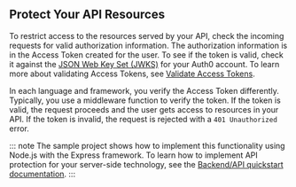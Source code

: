 ## Protect Your API Resources

To restrict access to the resources served by your API, check the incoming requests for valid authorization information. 
The authorization information is in the Access Token created for the user. To see if the token is valid, check it against the <a href="/tokens/concepts/jwks" target="_blank">JSON Web Key Set (JWKS)</a> for your Auth0 account. To learn more about validating Access Tokens, see <a href="/tokens/guides/validate-access-tokens" target="_blank">Validate Access Tokens</a>.

In each language and framework, you verify the Access Token differently.
Typically, you use a middleware function to verify the token. If the token is valid, the request proceeds and the user gets access to resources in your API. If the token is invalid, the request is rejected with a `401 Unauthorized` error. 

::: note
The sample project shows how to implement this functionality using Node.js with the Express framework. 
To learn how to implement API protection for your server-side technology, see the <a href="/quickstart/backend" target="_blank">Backend/API quickstart documentation</a>.
:::